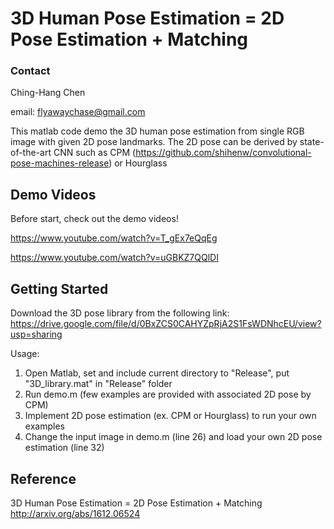 # 3D Human Pose Estimation = 2D Pose Estimation + Matching

### Contact
Ching-Hang Chen

email: flyawaychase@gmail.com

This matlab code demo the 3D human pose estimation from single RGB image with given 2D pose landmarks. The 2D pose can be derived by state-of-the-art CNN such as CPM (https://github.com/shihenw/convolutional-pose-machines-release) or Hourglass

## Demo Videos
Before start, check out the demo videos!

https://www.youtube.com/watch?v=T_gEx7eQqEg

https://www.youtube.com/watch?v=uGBKZ7QQlDI


## Getting Started

Download the 3D pose library from the following link:
https://drive.google.com/file/d/0BxZCS0CAHYZpRjA2S1FsWDNhcEU/view?usp=sharing

Usage:
 1. Open Matlab, set and include current directory to "Release", put "3D_library.mat" in "Release" folder
 2. Run demo.m (few examples are provided with associated 2D pose by CPM)
 3. Implement 2D pose estimation (ex. CPM or Hourglass) to run your own examples
 4. Change the input image in demo.m (line 26) and load your own 2D pose estimation (line 32)

## Reference
3D Human Pose Estimation = 2D Pose Estimation + Matching
http://arxiv.org/abs/1612.06524
